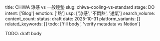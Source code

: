 title: CHIWA 涼感 vs 一般睡墊
slug: chiwa-cooling-vs-standard
stage: DO
intent: ['Blog']
emotion: ['熱']
usp: ['涼感', '不悶熱', '透氣']
search_volume: 
content_count: 
status: draft
date: 2025-10-31
platform_variants: []
related_keywords: []
todo: ['fill body', 'verify metadata vs Notion']

TODO: draft body
